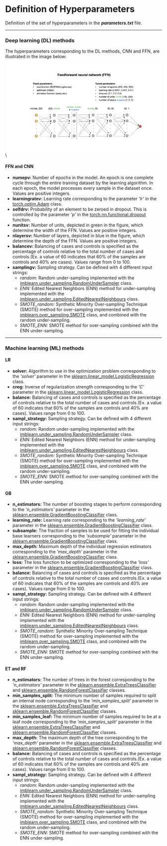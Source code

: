 # Definition of Hyperparameters

Definition of the set of hyperparameters in the __*parameters.txt*__ file.

---

### Deep learning (DL) methods

The hyperparameters corresponding to the DL methods, CNN and FFN, are illustrated in the image below:

![Figure](../images/Figure_FFN_Architecture_V1.png)\

#### FFN and CNN

  * __numepv:__ Number of epochs in the model. An epoch is one complete cycle through the entire training dataset by the learning algorithm. In each epoch, the model processes every sample in the dataset once. Values are positive integers.
  * __learningratev:__ Learning rate corresponding to the parameter _'lr'_ in the [torch.optim.Adam](https://pytorch.org/docs/stable/generated/torch.optim.Adam.html) class.
  * __selfdrv:__ Probability of an element to be zeroed in dropout. This is controlled by the parameter _'p'_ in the [torch.nn.functional.dropout](https://pytorch.org/docs/stable/generated/torch.nn.functional.dropout.html) function.
  * __nunitsv:__ Number of units, depicted in green in the figure, which determine the width of the FFN. Values are positive integers.
  * __nlayersv:__ Number of layers, depicted in blue in the figure, which determine the depth of the FFN. Values are positive integers.
  * __balancev:__ Balancing of cases and controls is specified as the percentage of controls relative to the total number of cases and controls.(Ex. a value of 60 indicates that 60% of the samples are controls and 40% are cases). Values range from 0 to 100.
  * __samplingv:__ Sampling strategy. Can be defined with 4 different input strings:
    * _random:_ Random under-sampling implemented with the [imblearn.under_sampling.RandomUnderSampler](https://imbalanced-learn.org/stable/references/generated/imblearn.under_sampling.RandomUnderSampler.html) class.
    * _ENN:_ Edited Nearest Neighbors (ENN) method for under-sampling implemented with the [imblearn.under_sampling.EditedNearestNeighbours](https://imbalanced-learn.org/stable/references/generated/imblearn.under_sampling.EditedNearestNeighbours.html) class.
    * _SMOTE_random:_ Synthetic Minority Over-sampling Technique (SMOTE) method for over-sampling implemented with the [imblearn.over_sampling.SMOTE](https://imbalanced-learn.org/stable/references/generated/imblearn.over_sampling.SMOTE.html) class, and combined with the random under-sampling.
    * _SMOTE_ENN:_ SMOTE method for over-sampling combined with the ENN under-sampling.

--------------------------------------------------------
### Machine learning (ML) methods


#### LR
  * __solver:__ Algorithm to use in the optimization problem corresponding to the _'solver'_ parameter in the [sklearn.linear_model.LogisticRegression](https://scikit-learn.org/stable/modules/generated/sklearn.linear_model.LogisticRegression.html) class.
  * __creg:__ Inverse of regularization strength corresponding to the _'C'_ parameter in the [sklearn.linear_model.LogisticRegression](https://scikit-learn.org/stable/modules/generated/sklearn.linear_model.LogisticRegression.html) class.
  * __balance:__ Balancing of cases and controls is specified as the percentage of controls relative to the total number of cases and controls.(Ex. a value of 60 indicates that 60% of the samples are controls and 40% are cases). Values range from 0 to 100.
  * __sampl_strategy:__ Sampling strategy. Can be defined with 4 different input strings:
    * _random:_ Random under-sampling implemented with the [imblearn.under_sampling.RandomUnderSampler](https://imbalanced-learn.org/stable/references/generated/imblearn.under_sampling.RandomUnderSampler.html) class.
    * _ENN:_ Edited Nearest Neighbors (ENN) method for under-sampling implemented with the [imblearn.under_sampling.EditedNearestNeighbours](https://imbalanced-learn.org/stable/references/generated/imblearn.under_sampling.EditedNearestNeighbours.html) class.
    * _SMOTE_random:_ Synthetic Minority Over-sampling Technique (SMOTE) method for over-sampling implemented with the [imblearn.over_sampling.SMOTE](https://imbalanced-learn.org/stable/references/generated/imblearn.over_sampling.SMOTE.html) class, and combined with the random under-sampling.
    * _SMOTE_ENN:_ SMOTE method for over-sampling combined with the ENN under-sampling.

#### GB
  * __n_estimators:__ The number of boosting stages to perform corresponding to the _'n_estimators'_ parameter in the [sklearn.ensemble.GradientBoostingClassifier](https://scikit-learn.org/stable/modules/generated/sklearn.ensemble.GradientBoostingClassifier.html) class.
  * __learning_rate:__ Learning rate corresponding to the _'learning_rate'_ parameter in the [sklearn.ensemble.GradientBoostingClassifier](https://scikit-learn.org/stable/modules/generated/sklearn.ensemble.GradientBoostingClassifier.html) class.
  * __subsample:__ The fraction of samples to be used for fitting the individual base learners corresponding to the _'subsample'_ parameter in the [sklearn.ensemble.GradientBoostingClassifier](https://scikit-learn.org/stable/modules/generated/sklearn.ensemble.GradientBoostingClassifier.html) class.
  * __max_depth:__ Maximum depth of the individual regression estimators corresponding to the _'max_depth'_ parameter in the [sklearn.ensemble.GradientBoostingClassifier](https://scikit-learn.org/stable/modules/generated/sklearn.ensemble.GradientBoostingClassifier.html) class.
  * __loss:__ The loss function to be optimized corresponding to the _'loss'_ parameter in the [sklearn.ensemble.GradientBoostingClassifier](https://scikit-learn.org/stable/modules/generated/sklearn.ensemble.GradientBoostingClassifier.html) class.
  * __balance:__ Balancing of cases and controls is specified as the percentage of controls relative to the total number of cases and controls.(Ex. a value of 60 indicates that 60% of the samples are controls and 40% are cases). Values range from 0 to 100.
  * __sampl_strategy:__ Sampling strategy. Can be defined with 4 different input strings:
    * _random:_ Random under-sampling implemented with the [imblearn.under_sampling.RandomUnderSampler](https://imbalanced-learn.org/stable/references/generated/imblearn.under_sampling.RandomUnderSampler.html) class.
    * _ENN:_ Edited Nearest Neighbors (ENN) method for under-sampling implemented with the [imblearn.under_sampling.EditedNearestNeighbours](https://imbalanced-learn.org/stable/references/generated/imblearn.under_sampling.EditedNearestNeighbours.html) class.
    * _SMOTE_random:_ Synthetic Minority Over-sampling Technique (SMOTE) method for over-sampling implemented with the [imblearn.over_sampling.SMOTE](https://imbalanced-learn.org/stable/references/generated/imblearn.over_sampling.SMOTE.html) class, and combined with the random under-sampling.
    * _SMOTE_ENN:_ SMOTE method for over-sampling combined with the ENN under-sampling.

#### ET and RF
  * __n_estimators:__ The number of trees in the forest corresponding to the _'n_estimators'_ parameter in the [sklearn.ensemble.ExtraTreesClassifier](https://scikit-learn.org/stable/modules/generated/sklearn.ensemble.ExtraTreesClassifier.html) and [sklearn.ensemble.RandomForestClassifier](https://scikit-learn.org/stable/modules/generated/sklearn.ensemble.RandomForestClassifier.html) classes.
  * __min_samples_split:__ The minimum number of samples required to split an internal node corresponding to the _'min_samples_split'_ parameter in the [sklearn.ensemble.ExtraTreesClassifier](https://scikit-learn.org/stable/modules/generated/sklearn.ensemble.ExtraTreesClassifier.html) and [sklearn.ensemble.RandomForestClassifier](https://scikit-learn.org/stable/modules/generated/sklearn.ensemble.RandomForestClassifier.html) classes.
  * __min_samples_leaf:__ The minimum number of samples required to be at a leaf node corresponding to the _'min_samples_split'_ parameter in the [sklearn.ensemble.ExtraTreesClassifier](https://scikit-learn.org/stable/modules/generated/sklearn.ensemble.ExtraTreesClassifier.html) and [sklearn.ensemble.RandomForestClassifier](https://scikit-learn.org/stable/modules/generated/sklearn.ensemble.RandomForestClassifier.html) classes.
  * __max_depth:__ The maximum depth of the tree corresponding to the _'max_depth'_ parameter in the [sklearn.ensemble.ExtraTreesClassifier](https://scikit-learn.org/stable/modules/generated/sklearn.ensemble.ExtraTreesClassifier.html) and [sklearn.ensemble.RandomForestClassifier](https://scikit-learn.org/stable/modules/generated/sklearn.ensemble.RandomForestClassifier.html) classes.
  * __balance:__ Balancing of cases and controls is specified as the percentage of controls relative to the total number of cases and controls.(Ex. a value of 60 indicates that 60% of the samples are controls and 40% are cases). Values range from 0 to 100.
  * __sampl_strategy:__ Sampling strategy. Can be defined with 4 different input strings:
    * _random:_ Random under-sampling implemented with the [imblearn.under_sampling.RandomUnderSampler](https://imbalanced-learn.org/stable/references/generated/imblearn.under_sampling.RandomUnderSampler.html) class.
    * _ENN:_ Edited Nearest Neighbors (ENN) method for under-sampling implemented with the [imblearn.under_sampling.EditedNearestNeighbours](https://imbalanced-learn.org/stable/references/generated/imblearn.under_sampling.EditedNearestNeighbours.html) class.
    * _SMOTE_random:_ Synthetic Minority Over-sampling Technique (SMOTE) method for over-sampling implemented with the [imblearn.over_sampling.SMOTE](https://imbalanced-learn.org/stable/references/generated/imblearn.over_sampling.SMOTE.html) class, and combined with the random under-sampling.
    * _SMOTE_ENN:_ SMOTE method for over-sampling combined with the ENN under-sampling.

